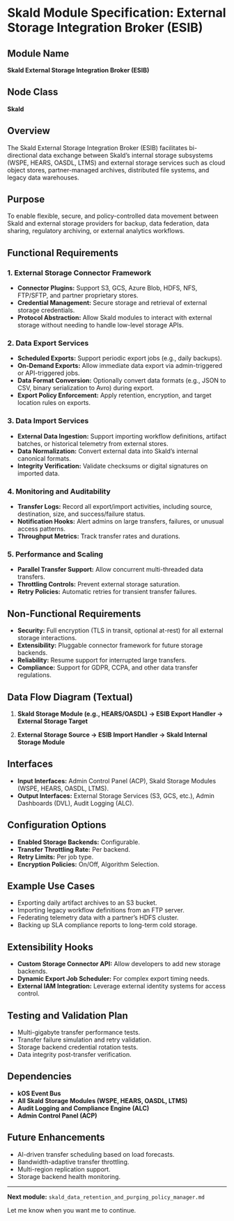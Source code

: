 # Skald Module Specification: External Storage Integration Broker (ESIB)

## Module Name
**Skald External Storage Integration Broker (ESIB)**

## Node Class
**Skald**

## Overview
The Skald External Storage Integration Broker (ESIB) facilitates bi-directional data exchange between Skald’s internal storage subsystems (WSPE, HEARS, OASDL, LTMS) and external storage services such as cloud object stores, partner-managed archives, distributed file systems, and legacy data warehouses.

## Purpose
To enable flexible, secure, and policy-controlled data movement between Skald and external storage providers for backup, data federation, data sharing, regulatory archiving, or external analytics workflows.

## Functional Requirements

### 1. External Storage Connector Framework
- **Connector Plugins:** Support S3, GCS, Azure Blob, HDFS, NFS, FTP/SFTP, and partner proprietary stores.
- **Credential Management:** Secure storage and retrieval of external storage credentials.
- **Protocol Abstraction:** Allow Skald modules to interact with external storage without needing to handle low-level storage APIs.

### 2. Data Export Services
- **Scheduled Exports:** Support periodic export jobs (e.g., daily backups).
- **On-Demand Exports:** Allow immediate data export via admin-triggered or API-triggered jobs.
- **Data Format Conversion:** Optionally convert data formats (e.g., JSON to CSV, binary serialization to Avro) during export.
- **Export Policy Enforcement:** Apply retention, encryption, and target location rules on exports.

### 3. Data Import Services
- **External Data Ingestion:** Support importing workflow definitions, artifact batches, or historical telemetry from external stores.
- **Data Normalization:** Convert external data into Skald’s internal canonical formats.
- **Integrity Verification:** Validate checksums or digital signatures on imported data.

### 4. Monitoring and Auditability
- **Transfer Logs:** Record all export/import activities, including source, destination, size, and success/failure status.
- **Notification Hooks:** Alert admins on large transfers, failures, or unusual access patterns.
- **Throughput Metrics:** Track transfer rates and durations.

### 5. Performance and Scaling
- **Parallel Transfer Support:** Allow concurrent multi-threaded data transfers.
- **Throttling Controls:** Prevent external storage saturation.
- **Retry Policies:** Automatic retries for transient transfer failures.

## Non-Functional Requirements
- **Security:** Full encryption (TLS in transit, optional at-rest) for all external storage interactions.
- **Extensibility:** Pluggable connector framework for future storage backends.
- **Reliability:** Resume support for interrupted large transfers.
- **Compliance:** Support for GDPR, CCPA, and other data transfer regulations.

## Data Flow Diagram (Textual)
1. **Skald Storage Module (e.g., HEARS/OASDL) → ESIB Export Handler → External Storage Target**

2. **External Storage Source → ESIB Import Handler → Skald Internal Storage Module**

## Interfaces
- **Input Interfaces:** Admin Control Panel (ACP), Skald Storage Modules (WSPE, HEARS, OASDL, LTMS).
- **Output Interfaces:** External Storage Services (S3, GCS, etc.), Admin Dashboards (DVL), Audit Logging (ALC).

## Configuration Options
- **Enabled Storage Backends:** Configurable.
- **Transfer Throttling Rate:** Per backend.
- **Retry Limits:** Per job type.
- **Encryption Policies:** On/Off, Algorithm Selection.

## Example Use Cases
- Exporting daily artifact archives to an S3 bucket.
- Importing legacy workflow definitions from an FTP server.
- Federating telemetry data with a partner’s HDFS cluster.
- Backing up SLA compliance reports to long-term cold storage.

## Extensibility Hooks
- **Custom Storage Connector API:** Allow developers to add new storage backends.
- **Dynamic Export Job Scheduler:** For complex export timing needs.
- **External IAM Integration:** Leverage external identity systems for access control.

## Testing and Validation Plan
- Multi-gigabyte transfer performance tests.
- Transfer failure simulation and retry validation.
- Storage backend credential rotation tests.
- Data integrity post-transfer verification.

## Dependencies
- **kOS Event Bus**
- **All Skald Storage Modules (WSPE, HEARS, OASDL, LTMS)**
- **Audit Logging and Compliance Engine (ALC)**
- **Admin Control Panel (ACP)**

## Future Enhancements
- AI-driven transfer scheduling based on load forecasts.
- Bandwidth-adaptive transfer throttling.
- Multi-region replication support.
- Storage backend health monitoring.

---

**Next module:** `skald_data_retention_and_purging_policy_manager.md`

Let me know when you want me to continue.

